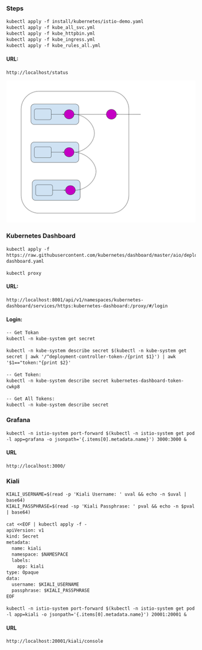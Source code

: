 
### Steps
``` shell
kubectl apply -f install/kubernetes/istio-demo.yaml
kubectl apply -f kube_all_svc.yml
kubectl apply -f kube_httpbin.yml
kubectl apply -f kube_ingress.yml
kubectl apply -f kube_rules_all.yml
```
#### URL:
``` url
http://localhost/status
```

![Simple Sidecar Proxy](img/sidecar-proxy-simple.svg)


### Kubernetes Dashboard
``` shell
kubectl apply -f https://raw.githubusercontent.com/kubernetes/dashboard/master/aio/deploy/recommended/kubernetes-dashboard.yaml

kubectl proxy
```
#### URL:
``` url
http://localhost:8001/api/v1/namespaces/kubernetes-dashboard/services/https:kubernetes-dashboard:/proxy/#/login
```

#### Login:
``` shell
-- Get Tokan
kubectl -n kube-system get secret

kubectl -n kube-system describe secret $(kubectl -n kube-system get secret | awk '/^deployment-controller-token-/{print $1}') | awk '$1=="token:"{print $2}'

-- Get Token:
kubectl -n kube-system describe secret kubernetes-dashboard-token-cwkp8

-- Get All Tokens:
kubectl -n kube-system describe secret

```

### Grafana
``` shell
kubectl -n istio-system port-forward $(kubectl -n istio-system get pod -l app=grafana -o jsonpath='{.items[0].metadata.name}') 3000:3000 &
```
#### URL
``` url
http://localhost:3000/

```

### Kiali
``` shell
KIALI_USERNAME=$(read -p 'Kiali Username: ' uval && echo -n $uval | base64)
KIALI_PASSPHRASE=$(read -sp 'Kiali Passphrase: ' pval && echo -n $pval | base64)

cat <<EOF | kubectl apply -f -
apiVersion: v1
kind: Secret
metadata:
  name: kiali
  namespace: $NAMESPACE
  labels:
    app: kiali
type: Opaque
data:
  username: $KIALI_USERNAME
  passphrase: $KIALI_PASSPHRASE
EOF

kubectl -n istio-system port-forward $(kubectl -n istio-system get pod -l app=kiali -o jsonpath='{.items[0].metadata.name}') 20001:20001 &
```
#### URL
``` url
http://localhost:20001/kiali/console 
```
